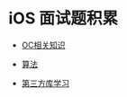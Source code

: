 # iOS 面试题积累

- [OC相关知识](./interview-questions.md)
- [算法](./algorithm.md)

- [第三方库学习](third-party-library-learning.md)


